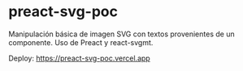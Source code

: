 # preact-svg-poc

Manipulación básica de imagen SVG con textos provenientes de un componente. Uso de Preact y react-svgmt.

Deploy: https://preact-svg-poc.vercel.app
